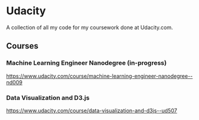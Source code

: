 # Udacity

A collection of all my code for my coursework done at Udacity.com.

## Courses

### Machine Learning Engineer Nanodegree (in-progress)

https://www.udacity.com/course/machine-learning-engineer-nanodegree--nd009

### Data Visualization and D3.js

https://www.udacity.com/course/data-visualization-and-d3js--ud507


